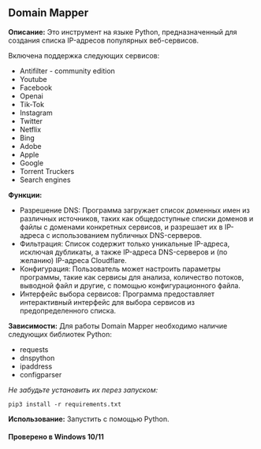 ## Domain Mapper


**Описание:** Это инструмент на языке Python, предназначенный для создания списка IP-адресов популярных веб-сервисов.

Включена поддержка следующих сервисов:
- Antifilter - community edition
- Youtube
- Facebook
- Openai
- Tik-Tok
- Instagram
- Twitter
- Netflix
- Bing
- Adobe
- Apple
- Google
- Torrent Truckers
- Search engines



**Функции:**
- Разрешение DNS: Программа загружает список доменных имен из различных источников, таких как общедоступные списки доменов и файлы с доменами конкретных сервисов, и разрешает их в IP-адреса с использованием публичных DNS-серверов.
- Фильтрация: Список содержит только уникальные IP-адреса, исключая дубликаты, а также IP-адреса DNS-серверов и (по желанию) IP-адреса Cloudflare.
- Конфигурация: Пользователь может настроить параметры программы, такие как сервисы для анализа, количество потоков, выводной файл и другие, с помощью конфигурационного файла.
- Интерфейс выбора сервисов: Программа предоставляет интерактивный интерфейс для выбора сервисов из предопределенного списка.



**Зависимости:** Для работы Domain Mapper необходимо наличие следующих библиотек Python:
- requests
- dnspython
- ipaddress
- configparser

*Не забудьте установить их перез запуском:*
```
pip3 install -r requirements.txt
```



**Использование:** Запустить с помощью Python.



#### Проверено в Windows 10/11
